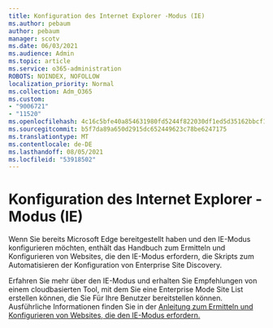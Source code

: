 ```yaml
---
title: Konfiguration des Internet Explorer -Modus (IE)
ms.author: pebaum
author: pebaum
manager: scotv
ms.date: 06/03/2021
ms.audience: Admin
ms.topic: article
ms.service: o365-administration
ROBOTS: NOINDEX, NOFOLLOW
localization_priority: Normal
ms.collection: Adm_O365
ms.custom:
- "9006721"
- "11520"
ms.openlocfilehash: 4c16c5bfe40a854631980fd5244f822030df1ed5d35162bbcf19e4e989610ce3
ms.sourcegitcommit: b5f7da89a650d2915dc652449623c78be6247175
ms.translationtype: MT
ms.contentlocale: de-DE
ms.lasthandoff: 08/05/2021
ms.locfileid: "53918502"
---
```

# <a name="internet-explorer-ie-mode-configuration"></a>Konfiguration des Internet Explorer -Modus (IE)

Wenn Sie bereits Microsoft Edge bereitgestellt haben und den IE-Modus konfigurieren möchten, enthält das Handbuch zum Ermitteln und Konfigurieren von Websites, die den IE-Modus erfordern, die Skripts zum Automatisieren der Konfiguration von Enterprise Site Discovery. 

Erfahren Sie mehr über den IE-Modus und erhalten Sie Empfehlungen von einem cloudbasierten Tool, mit dem Sie eine Enterprise Mode Site List erstellen können, die Sie Für Ihre Benutzer bereitstellen können. Ausführliche Informationen finden Sie in der [Anleitung zum Ermitteln und Konfigurieren von Websites, die den IE-Modus erfordern.](https://admin.microsoft.com/AdminPortal/Home?#/modernonboarding/configureiemode)